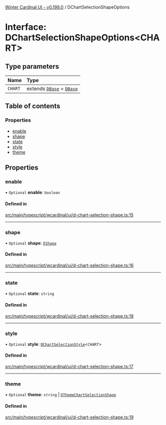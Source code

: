 [Winter Cardinal UI - v0.199.0](../index.md) / DChartSelectionShapeOptions

# Interface: DChartSelectionShapeOptions<CHART\>

## Type parameters

| Name | Type |
| :------ | :------ |
| `CHART` | extends [`DBase`](../classes/DBase.md) = [`DBase`](../classes/DBase.md) |

## Table of contents

### Properties

- [enable](DChartSelectionShapeOptions.md#enable)
- [shape](DChartSelectionShapeOptions.md#shape)
- [state](DChartSelectionShapeOptions.md#state)
- [style](DChartSelectionShapeOptions.md#style)
- [theme](DChartSelectionShapeOptions.md#theme)

## Properties

### enable

• `Optional` **enable**: `boolean`

#### Defined in

[src/main/typescript/wcardinal/ui/d-chart-selection-shape.ts:15](https://github.com/winter-cardinal/winter-cardinal-ui/blob/v0.199.0/src/main/typescript/wcardinal/ui/d-chart-selection-shape.ts#L15)

___

### shape

• `Optional` **shape**: [`EShape`](EShape.md)

#### Defined in

[src/main/typescript/wcardinal/ui/d-chart-selection-shape.ts:16](https://github.com/winter-cardinal/winter-cardinal-ui/blob/v0.199.0/src/main/typescript/wcardinal/ui/d-chart-selection-shape.ts#L16)

___

### state

• `Optional` **state**: `string`

#### Defined in

[src/main/typescript/wcardinal/ui/d-chart-selection-shape.ts:18](https://github.com/winter-cardinal/winter-cardinal-ui/blob/v0.199.0/src/main/typescript/wcardinal/ui/d-chart-selection-shape.ts#L18)

___

### style

• `Optional` **style**: [`DChartSelectionStyle`](../index.md#dchartselectionstyle)<`CHART`\>

#### Defined in

[src/main/typescript/wcardinal/ui/d-chart-selection-shape.ts:17](https://github.com/winter-cardinal/winter-cardinal-ui/blob/v0.199.0/src/main/typescript/wcardinal/ui/d-chart-selection-shape.ts#L17)

___

### theme

• `Optional` **theme**: `string` \| [`DThemeChartSelectionShape`](DThemeChartSelectionShape.md)

#### Defined in

[src/main/typescript/wcardinal/ui/d-chart-selection-shape.ts:19](https://github.com/winter-cardinal/winter-cardinal-ui/blob/v0.199.0/src/main/typescript/wcardinal/ui/d-chart-selection-shape.ts#L19)

